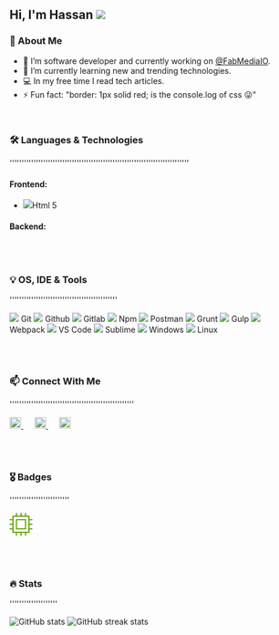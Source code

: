 ## Hi, I'm Hassan <img src="https://github.com/TheDudeThatCode/TheDudeThatCode/raw/master/Assets/Hi.gif"  height="30" />

### 🚀 About Me

- 🔭 I’m software developer and currently working on [@FabMediaIO](https://github.com/FabMediaIO "@FabMediaIO").
- 🌱 I’m currently learning new and trending technologies.
- 💻 In my free time I read tech articles.
- ⚡ Fun fact: "border: 1px solid red; is the console.log of css 😜"

<br/>

### 🛠️ Languages & Technologies
'''''''''''''''''''''''''''''''''''''''''''''''''''''''''''''''''''''''''''

#### Frontend:

- <img src="https://cdn.jsdelivr.net/gh/devicons/devicon/icons/html5/html5-original-wordmark.svg" height="25" />Html 5


#### Backend:

<br/><br/>

### 💡 OS, IDE & Tools
'''''''''''''''''''''''''''''''''''''''''''''

<img src="https://cdn.jsdelivr.net/gh/devicons/devicon/icons/git/git-original.svg" height="25" /> Git
<img src="https://cdn.jsdelivr.net/gh/devicons/devicon/icons/github/github-original.svg" height="25" /> Github
<img src="https://cdn.jsdelivr.net/gh/devicons/devicon/icons/gitlab/gitlab-original.svg" height="25" /> Gitlab
<img src="https://cdn.jsdelivr.net/gh/devicons/devicon/icons/npm/npm-original-wordmark.svg" height="25" /> Npm
<img src="https://user-images.githubusercontent.com/77392509/175299375-aeec681c-da73-4abf-991c-383b1197f317.svg" height="25" /> Postman
<img src="https://cdn.jsdelivr.net/gh/devicons/devicon/icons/grunt/grunt-original.svg" height="25" /> Grunt
<img src="https://cdn.jsdelivr.net/gh/devicons/devicon/icons/gulp/gulp-plain.svg" height="25" /> Gulp
<img src="https://cdn.jsdelivr.net/gh/devicons/devicon/icons/webpack/webpack-original.svg" height="25" /> Webpack
<img src="https://cdn.jsdelivr.net/gh/devicons/devicon/icons/vscode/vscode-original.svg" height="25" /> VS Code
<img src="https://user-images.githubusercontent.com/77392509/175297641-7351f703-f874-4d26-bc23-496d57c641d8.png" height="25" /> Sublime
<img src="https://cdn.jsdelivr.net/gh/devicons/devicon/icons/windows8/windows8-original.svg" height="25" /> Windows
<img src="https://cdn.jsdelivr.net/gh/devicons/devicon/icons/linux/linux-original.svg" height="25" /> Linux

<br/><br/>

### 📫 Connect With Me
''''''''''''''''''''''''''''''''''''''''''''''''''''

<a href='https://twitter.com/hassankhan_wise' target="_blank">
  <img src="https://cdn.jsdelivr.net/gh/devicons/devicon/icons/twitter/twitter-original.svg" width='20' height='20' />
</a>
<span>&nbsp;&nbsp;&nbsp;&nbsp;</span>
<a href='https://www.linkedin.com/in/hassankhan-wise' target="_blank">
  <img src="https://cdn.jsdelivr.net/gh/devicons/devicon/icons/linkedin/linkedin-original.svg" width='20' height='20' />          
</a>
<span>&nbsp;&nbsp;&nbsp;&nbsp;</span>
<a href='mailto:hassankhan.infinitewise@gmail.com' target="_blank">
  <img src="https://user-images.githubusercontent.com/77392509/175285808-6139a7b7-5db9-4c47-9cc3-06d13178af08.png" width='20' height='20' />   
</a>

<br/><br/>

### 🎖️ Badges
'''''''''''''''''''''''''

<a href='https://docs.github.com/en/developers'>
  <img src='https://raw.githubusercontent.com/acervenky/animated-github-badges/master/assets/devbadge.gif' width='40' height='40'>
</a>

<br/><br/>

### 🔥 Stats
''''''''''''''''''''
<br/>

![GitHub stats](https://github-readme-stats.vercel.app/api?username=hassankhan-wise&show_icons=true) ![GitHub streak stats](https://github-readme-streak-stats.herokuapp.com/?user=hassankhan-wise)
